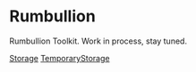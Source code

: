 # Rumbullion
Rumbullion Toolkit. Work in process, stay tuned.

[Storage](https://github.com/rnd7/rum-storage)
[TemporaryStorage](https://github.com/rnd7/rum-temporary-storage)

